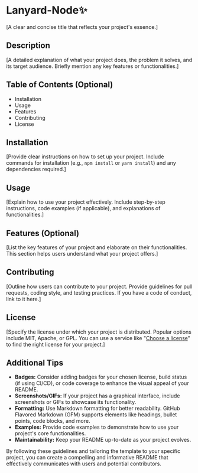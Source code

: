 # **Lanyard-Node✨**

[A clear and concise title that reflects your project's essence.]

## **Description**

[A detailed explanation of what your project does, the problem it solves, and its target audience. Briefly mention any key features or functionalities.]

## **Table of Contents** (Optional)

* Installation
* Usage
* Features
* Contributing
* License

## **Installation**

[Provide clear instructions on how to set up your project. Include commands for installation (e.g., `npm install` or `yarn install`) and any dependencies required.]

## **Usage**

[Explain how to use your project effectively. Include step-by-step instructions, code examples (if applicable), and explanations of functionalities.]

## **Features** (Optional)

[List the key features of your project and elaborate on their functionalities. This section helps users understand what your project offers.]

## **Contributing**

[Outline how users can contribute to your project. Provide guidelines for pull requests, coding style, and testing practices. If you have a code of conduct, link to it here.]

## **License**

[Specify the license under which your project is distributed. Popular options include MIT, Apache, or GPL. You can use a service like "[Choose a license](https://choosealicense.com/)" to find the right license for your project.]

## **Additional Tips**

- **Badges:** Consider adding badges for your chosen license, build status (if using CI/CD), or code coverage to enhance the visual appeal of your README.
- **Screenshots/GIFs:** If your project has a graphical interface, include screenshots or GIFs to showcase its functionality.
- **Formatting:** Use Markdown formatting for better readability. GitHub Flavored Markdown (GFM) supports elements like headings, bullet points, code blocks, and more.
- **Examples:** Provide code examples to demonstrate how to use your project's core functionalities.
- **Maintainability:** Keep your README up-to-date as your project evolves.

By following these guidelines and tailoring the template to your specific project, you can create a compelling and informative README that effectively communicates with users and potential contributors.
